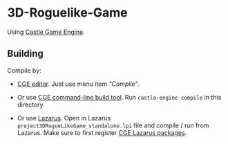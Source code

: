 # 3D-Roguelike-Game

Using [Castle Game Engine](https://castle-engine.io/).

## Building

Compile by:

- [CGE editor](https://castle-engine.io/manual_editor.php). Just use menu item _"Compile"_.

- Or use [CGE command-line build tool](https://castle-engine.io/build_tool). Run `castle-engine compile` in this directory.

- Or use [Lazarus](https://www.lazarus-ide.org/). Open in Lazarus `project3DRogueLikeGame_standalone.lpi` file and compile / run from Lazarus. Make sure to first register [CGE Lazarus packages](https://castle-engine.io/documentation.php).
